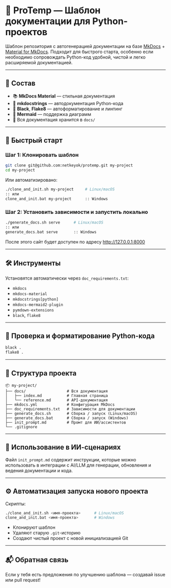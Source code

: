 # 📘 ProTemp — Шаблон документации для Python-проектов

Шаблон репозитория с автогенерацией документации на базе [MkDocs](https://www.mkdocs.org/) + [Material for MkDocs](https://squidfunk.github.io/mkdocs-material/). Подходит для быстрого старта, особенно если необходимо сопровождать Python-код удобной, чистой и легко расширяемой документацией.

---

## 🔧 Состав

- 📚 **MkDocs Material** — стильная документация
- 🧠 **mkdocstrings** — автодокументация Python-кода
- 🧼 **Black**, **Flake8** — автоформатирование и линтинг
- 🧾 **Mermaid** — поддержка диаграмм
- 📂 Вся документация хранится в `docs/`

---

## 🚀 Быстрый старт

### Шаг 1: Клонировать шаблон

```bash
git clone git@github.com:netkeyok/protemp.git my-project
cd my-project
```

Или автоматизировано:

```bash
./clone_and_init.sh my-project     # Linux/macOS
:: или
clone_and_init.bat my-project      :: Windows
```

### Шаг 2: Установить зависимости и запустить локально

```bash
./generate_docs.sh serve      # Linux/macOS
:: или
generate_docs.bat serve       :: Windows
```

После этого сайт будет доступен по адресу http://127.0.0.1:8000

---

## 🛠 Инструменты

Установятся автоматически через `doc_requirements.txt`:

- `mkdocs`
- `mkdocs-material`
- `mkdocstrings[python]`
- `mkdocs-mermaid2-plugin`
- `pymdown-extensions`
- `black`, `flake8`

---

## 🧪 Проверка и форматирование Python-кода

```bash
black .
flake8 .
```

---

## 📄 Структура проекта

```
📦 my-project/
├── docs/                  # Вся документация
│   ├── index.md           # Главная страница
│   └── reference.md       # API-документация
├── mkdocs.yml             # Конфигурация MkDocs
├── doc_requirements.txt   # Зависимости для документации
├── generate_docs.sh       # Сборка / запуск (Linux/macOS)
├── generate_docs.bat      # Сборка / запуск (Windows)
├── init_prompt.md         # Промт для ИИ/ассистентов
└── .gitignore
```

---

## 🧠 Использование в ИИ-сценариях

Файл `init_prompt.md` содержит инструкции, которые можно использовать в интеграции с AI/LLM для генерации, обновления и ведения документации и кода.

---

## ⚙️ Автоматизация запуска нового проекта

Скрипты:

```bash
./clone_and_init.sh <имя-проекта>      # Linux/macOS
clone_and_init.bat <имя-проекта>       # Windows
```

- Клонируют шаблон
- Удаляют старую `.git`-историю
- Создают чистый проект с новой инициализацией Git

---

## 📬 Обратная связь

Если у тебя есть предложения по улучшению шаблона — создавай issue или pull request!
